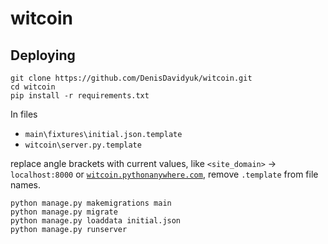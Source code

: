 # witcoin
## Deploying
```
git clone https://github.com/DenisDavidyuk/witcoin.git
cd witcoin
pip install -r requirements.txt
```
In files
- `main\fixtures\initial.json.template`
- `witcoin\server.py.template`

replace angle brackets with current values, like `<site_domain>` &rarr;
`localhost:8000` or [`witcoin.pythonanywhere.com`](http://witcoin.pythonanywhere.com/),
remove `.template` from file names.
```
python manage.py makemigrations main
python manage.py migrate
python manage.py loaddata initial.json
python manage.py runserver
```
